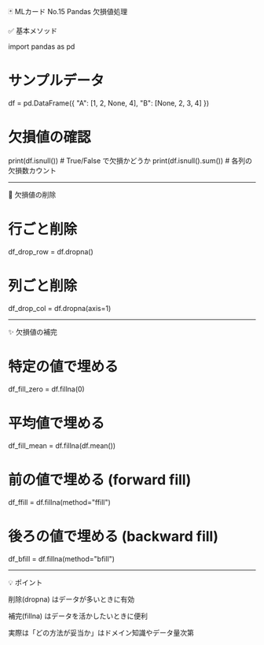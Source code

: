 🃏 MLカード No.15 Pandas 欠損値処理

✅ 基本メソッド

import pandas as pd

# サンプルデータ
df = pd.DataFrame({
    "A": [1, 2, None, 4],
    "B": [None, 2, 3, 4]
})

# 欠損値の確認
print(df.isnull())        # True/False で欠損かどうか
print(df.isnull().sum())  # 各列の欠損数カウント


---

🧹 欠損値の削除

# 行ごと削除
df_drop_row = df.dropna()

# 列ごと削除
df_drop_col = df.dropna(axis=1)


---

✨ 欠損値の補完

# 特定の値で埋める
df_fill_zero = df.fillna(0)

# 平均値で埋める
df_fill_mean = df.fillna(df.mean())

# 前の値で埋める (forward fill)
df_ffill = df.fillna(method="ffill")

# 後ろの値で埋める (backward fill)
df_bfill = df.fillna(method="bfill")


---

💡 ポイント

削除(dropna) はデータが多いときに有効

補完(fillna) はデータを活かしたいときに便利

実際は「どの方法が妥当か」はドメイン知識やデータ量次第